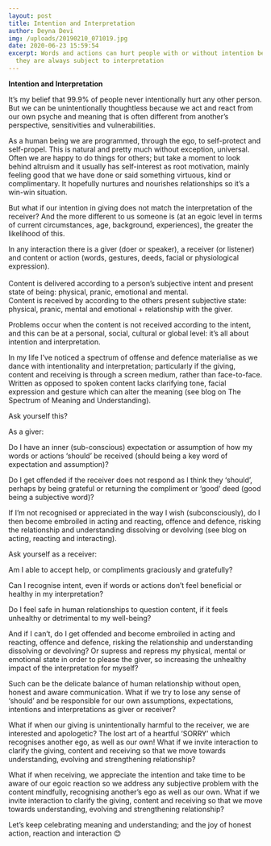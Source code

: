 ```yaml
---
layout: post
title: Intention and Interpretation
author: Deyna Devi
img: /uploads/20190210_071019.jpg
date: 2020-06-23 15:59:54
excerpt: Words and actions can hurt people with or without intention because
  they are always subject to interpretation
---
```

**Intention and Interpretation**



It’s my belief that 99.9% of people never intentionally hurt any other person.\
But we can be unintentionally thoughtless because we act and react from our own psyche and meaning that is often different from another’s perspective, sensitivities and vulnerabilities.

As a human being we are programmed, through the ego, to self-protect and self-propel. This is natural and pretty much without exception, universal. Often we are happy to do things for others; but take a moment to look behind altruism and it usually has self-interest as root motivation, mainly feeling good that we have done or said something virtuous, kind or complimentary. It hopefully nurtures and nourishes relationships so it’s a win-win situation.

But what if our intention in giving does not match the interpretation of the receiver? And the more different to us someone is (at an egoic level in terms of current circumstances, age, background, experiences), the greater the likelihood of this.

In any interaction there is a giver (doer or speaker), a receiver (or listener) and content or action (words, gestures, deeds, facial or physiological expression).\
\
Content is delivered according to a person’s subjective intent and present state of being: physical, pranic, emotional and mental.\
Content is received by according to the others present subjective state: physical, pranic, mental and emotional + relationship with the giver.

Problems occur when the content is not received according to the intent, and this can be at a personal, social, cultural or global level: it’s all about intention and interpretation.

In my life I’ve noticed a spectrum of offense and defence materialise as we dance with intentionality and interpretation; particularly if the giving, content and receiving is through a screen medium, rather than face-to-face. Written as opposed to spoken content lacks clarifying tone, facial expression and gesture which can alter the meaning (see blog on The Spectrum of Meaning and Understanding).

Ask yourself this?

As a giver:

Do I have an inner (sub-conscious) expectation or assumption of how my words or actions ‘should’ be received (should being a key word of expectation and assumption)?

Do I get offended if the receiver does not respond as I think they ‘should’, perhaps by being grateful or returning the compliment or ‘good’ deed (good being a subjective word)?

If I’m not recognised or appreciated in the way I wish (subconsciously), do I then become embroiled in acting and reacting, offence and defence, risking the relationship and understanding dissolving or devolving (see blog on acting, reacting and interacting).

Ask yourself as a receiver:

Am I able to accept help, or compliments graciously and gratefully?

Can I recognise intent, even if words or actions don’t feel beneficial or healthy in my interpretation?

Do I feel safe in human relationships to question content, if it feels unhealthy or detrimental to my well-being?

And if I can’t, do I get offended and become embroiled in acting and reacting, offence and defence, risking the relationship and understanding dissolving or devolving? Or supress and repress my physical, mental or emotional state in order to please the giver, so increasing the unhealthy impact of the interpretation for myself?

Such can be the delicate balance of human relationship without open, honest and aware communication. What if we try to lose any sense of ‘should’ and be responsible for our own assumptions, expectations, intentions and interpretations as giver or receiver?

What if when our giving is unintentionally harmful to the receiver, we are interested and apologetic? The lost art of a heartful ‘SORRY’ which recognises another ego, as well as our own! What if we invite interaction to clarify the giving, content and receiving so that we move towards understanding, evolving and strengthening relationship?

What if when receiving, we appreciate the intention and take time to be aware of our egoic reaction so we address any subjective problem with the content mindfully, recognising another’s ego as well as our own. What if we invite interaction to clarify the giving, content and receiving so that we move towards understanding, evolving and strengthening relationship?

Let’s keep celebrating meaning and understanding; and the joy of honest action, reaction and interaction 😊
